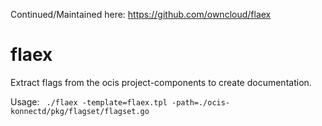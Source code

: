 Continued/Maintained here: https://github.com/owncloud/flaex

# flaex
Extract flags from the ocis project-components to create documentation.

Usage:
``` ./flaex -template=flaex.tpl -path=./ocis-konnectd/pkg/flagset/flagset.go```
